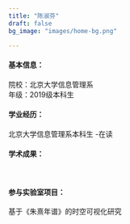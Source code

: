 ```yaml
---
title: "陈淑芬"
draft: false
bg_image: "images/home-bg.png"

---
```


#### 基本信息：

院校：北京大学信息管理系
<br>年级：2019级本科生

#### 学业经历：

北京大学信息管理系本科生 -在读

#### 学术成果：

<br>


#### 参与实验室项目：


基于《朱熹年谱》的时空可视化研究













